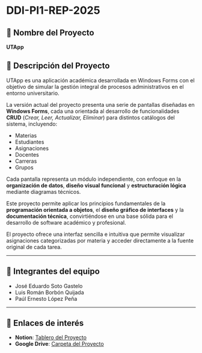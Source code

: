 # DDI-PI1-REP-2025

## 📌 Nombre del Proyecto
**UTApp**

## 📝 Descripción del Proyecto
UTApp es una aplicación académica desarrollada en Windows Forms con el objetivo de simular la gestión integral de procesos administrativos en el entorno universitario.    

La versión actual del proyecto presenta una serie de pantallas diseñadas en **Windows Forms**, cada una orientada al desarrollo de funcionalidades **CRUD** (*Crear, Leer, Actualizar, Eliminar*) para distintos catálogos del sistema, incluyendo:

- Materias 
- Estudiantes  
- Asignaciones  
- Docentes  
- Carreras
- Grupos

Cada pantalla representa un módulo independiente, con enfoque en la **organización de datos**, **diseño visual funcional** y **estructuración lógica** mediante diagramas técnicos.

Este proyecto permite aplicar los principios fundamentales de la **programación orientada a objetos**, el **diseño gráfico de interfaces** y la **documentación técnica**, convirtiéndose en una base sólida para el desarrollo de software académico y profesional.  

El proyecto ofrece una interfaz sencilla e intuitiva que permite visualizar asignaciones categorizadas por materia y acceder directamente a la fuente original de cada tarea.  

---

## 👥 Integrantes del equipo
- José Eduardo Soto Gastelo  
- Luis Román Borbón Quijada  
- Paúl Ernesto López Peña  

---

## 🔗 Enlaces de interés
- **Notion**: [Tablero del Proyecto](https://www.notion.so/Home-2199deaf935d8080a341c0a3e97b2b5e?source=copy_link)  
- **Google Drive**: [Carpeta del Proyecto](https://drive.google.com/drive/folders/1-GV_TXQZxc62VAb77Ig_qKTlR34mU1Aw?usp=sharing)  
